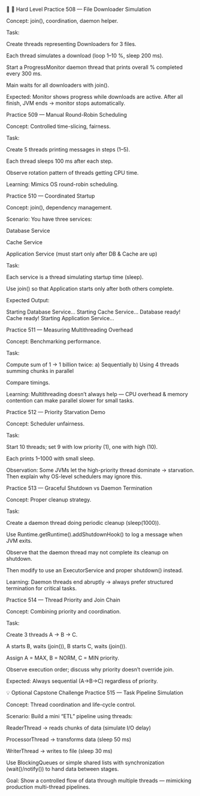 🧩 🔬 Hard Level
Practice 508 — File Downloader Simulation

Concept: join(), coordination, daemon helper.

Task:

Create threads representing Downloaders for 3 files.

Each thread simulates a download (loop 1–10 %, sleep 200 ms).

Start a ProgressMonitor daemon thread that prints overall % completed every 300 ms.

Main waits for all downloaders with join().

Expected:
Monitor shows progress while downloads are active.
After all finish, JVM ends → monitor stops automatically.

Practice 509 — Manual Round-Robin Scheduling

Concept: Controlled time-slicing, fairness.

Task:

Create 5 threads printing messages in steps (1–5).

Each thread sleeps 100 ms after each step.

Observe rotation pattern of threads getting CPU time.

Learning:
Mimics OS round-robin scheduling.

Practice 510 — Coordinated Startup

Concept: join(), dependency management.

Scenario:
You have three services:

Database Service

Cache Service

Application Service (must start only after DB & Cache are up)

Task:

Each service is a thread simulating startup time (sleep).

Use join() so that Application starts only after both others complete.

Expected Output:

Starting Database Service...
Starting Cache Service...
Database ready!
Cache ready!
Starting Application Service...

Practice 511 — Measuring Multithreading Overhead

Concept: Benchmarking performance.

Task:

Compute sum of 1 → 1 billion twice:
a) Sequentially
b) Using 4 threads summing chunks in parallel

Compare timings.

Learning:
Multithreading doesn’t always help — CPU overhead & memory contention can make parallel slower for small tasks.

Practice 512 — Priority Starvation Demo

Concept: Scheduler unfairness.

Task:

Start 10 threads; set 9 with low priority (1), one with high (10).

Each prints 1–1000 with small sleep.

Observation:
Some JVMs let the high-priority thread dominate → starvation.
Then explain why OS-level schedulers may ignore this.

Practice 513 — Graceful Shutdown vs Daemon Termination

Concept: Proper cleanup strategy.

Task:

Create a daemon thread doing periodic cleanup (sleep(1000)).

Use Runtime.getRuntime().addShutdownHook() to log a message when JVM exits.

Observe that the daemon thread may not complete its cleanup on shutdown.

Then modify to use an ExecutorService and proper shutdown() instead.

Learning:
Daemon threads end abruptly → always prefer structured termination for critical tasks.

Practice 514 — Thread Priority and Join Chain

Concept: Combining priority and coordination.

Task:

Create 3 threads A → B → C.

A starts B, waits (join()), B starts C, waits (join()).

Assign A = MAX, B = NORM, C = MIN priority.

Observe execution order; discuss why priority doesn’t override join.

Expected:
Always sequential (A→B→C) regardless of priority.

💡 Optional Capstone Challenge
Practice 515 — Task Pipeline Simulation

Concept: Thread coordination and life-cycle control.

Scenario:
Build a mini “ETL” pipeline using threads:

ReaderThread → reads chunks of data (simulate I/O delay)

ProcessorThread → transforms data (sleep 50 ms)

WriterThread → writes to file (sleep 30 ms)

Use BlockingQueues or simple shared lists with synchronization (wait()/notify()) to hand data between stages.

Goal:
Show a controlled flow of data through multiple threads — mimicking production multi-thread pipelines.